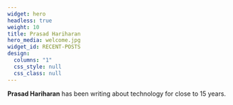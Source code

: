 ```yaml
---
widget: hero
headless: true
weight: 10
title: Prasad Hariharan
hero_media: welcome.jpg
widget_id: RECENT-POSTS
design:
  columns: "1"
  css_style: null
  css_class: null
---
```


**Prasad Hariharan** has been writing about technology for close to 15 years.